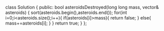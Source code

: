 class Solution {
public:
    bool asteroidsDestroyed(long long mass, vector<int>& asteroids) {
        sort(asteroids.begin(),asteroids.end());
        for(int i=0;i<asteroids.size();i++){
            if(asteroids[i]>mass){
                return false;
            }
            else{
                mass+=asteroids[i];
            }
        }
        return true;
    }
};